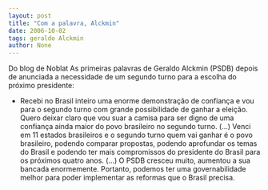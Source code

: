 ```yaml
---
layout: post
title: "Com a palavra, Alckmin"
date: 2006-10-02
tags: geraldo Alckmin
author: None
---
```

Do blog de Noblat
As primeiras palavras de Geraldo Alckmin (PSDB) depois de anunciada a necessidade de um segundo turno para a escolha do próximo presidente:
- Recebi no Brasil inteiro uma enorme demonstração de confiança e vou para o segundo turno com grande possibilidade de ganhar a eleição. Quero deixar claro que vou suar a camisa para ser digno de uma confiança ainda maior do povo brasileiro no segundo turno. (...) Venci em 11 estados brasileiros e o segundo turno quem vai ganhar é o povo brasileiro, podendo comparar propostas, podendo aprofundar os temas do Brasil e podendo ter mais compromissos do presidente do Brasil para os próximos quatro anos. (...) O PSDB cresceu muito, aumentou a sua bancada enormemente. Portanto, podemos ter uma governabilidade melhor para poder implementar as reformas que o Brasil precisa. 
